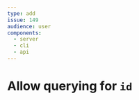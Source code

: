 ```yaml
---
type: add
issue: 149
audience: user
components:
  - server
  - cli
  - api
---
```

# Allow querying for `id`
